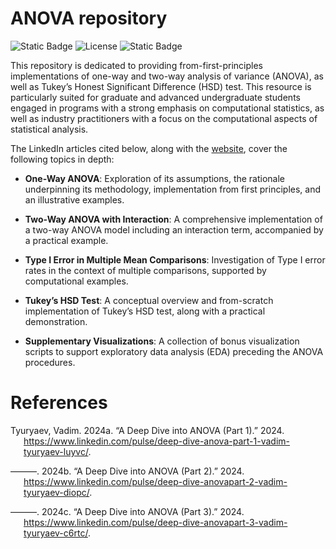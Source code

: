
# ANOVA repository

<!-- badges: start -->

![Static Badge](https://img.shields.io/badge/R-language-blue)
![License](https://img.shields.io/github/license/vadimtyuryaev/ANOVA)
![Static
Badge](https://img.shields.io/badge/LinkedIn-https%3A%2F%2Fwww.linkedin.com%2Fin%2Fvadimtyuryaev%2F-blue)
<!-- badges: end -->

This repository is dedicated to providing from-first-principles
implementations of one-way and two-way analysis of variance (ANOVA), as
well as Tukey’s Honest Significant Difference (HSD) test. This resource
is particularly suited for graduate and advanced undergraduate students
engaged in programs with a strong emphasis on computational statistics,
as well as industry practitioners with a focus on the computational
aspects of statistical analysis.

The LinkedIn articles cited below, along with the
[website](vadimtyuryaev.github.io/ANOVA/), cover the following topics in
depth:

- **One-Way ANOVA**: Exploration of its assumptions, the rationale
  underpinning its methodology, implementation from first principles,
  and an illustrative examples.

- **Two-Way ANOVA with Interaction**: A comprehensive implementation of
  a two-way ANOVA model including an interaction term, accompanied by a
  practical example.

- **Type I Error in Multiple Mean Comparisons**: Investigation of Type I
  error rates in the context of multiple comparisons, supported by
  computational examples.

- **Tukey’s HSD Test**: A conceptual overview and from-scratch
  implementation of Tukey’s HSD test, along with a practical
  demonstration.

- **Supplementary Visualizations**: A collection of bonus visualization
  scripts to support exploratory data analysis (EDA) preceding the ANOVA
  procedures.

# References

<div id="refs" class="references csl-bib-body hanging-indent">

<div id="ref-Tyuryaev2020AnovaPart1" class="csl-entry">

Tyuryaev, Vadim. 2024a. “A Deep Dive into ANOVA (Part 1).” 2024.
<https://www.linkedin.com/pulse/deep-dive-anova-part-1-vadim-tyuryaev-luyvc/>.

</div>

<div id="ref-Tyuryaev2020AnovaPart2" class="csl-entry">

———. 2024b. “A Deep Dive into ANOVA (Part 2).” 2024.
<https://www.linkedin.com/pulse/deep-dive-anovapart-2-vadim-tyuryaev-diopc/>.

</div>

<div id="ref-Tyuryaev2020AnovaPart3" class="csl-entry">

———. 2024c. “A Deep Dive into ANOVA (Part 3).” 2024.
<https://www.linkedin.com/pulse/deep-dive-anovapart-3-vadim-tyuryaev-c6rtc/>.

</div>

</div>
